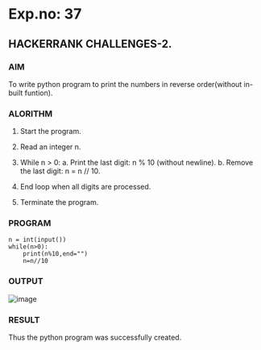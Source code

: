 # Exp.no: 37
## HACKERRANK CHALLENGES-2.

### AIM

To write python program to print the numbers in reverse order(without in-built funtion).

### ALORITHM 

1. Start the program.

2. Read an integer n.
  
3. While n > 0:
   a. Print the last digit: n % 10 (without newline).
   b. Remove the last digit: n = n // 10.

4. End loop when all digits are processed.

5. Terminate the program.
   
### PROGRAM

```
n = int(input())
while(n>0):
    print(n%10,end="")
    n=n//10
```

### OUTPUT

![image](https://github.com/user-attachments/assets/a742a89e-d3de-443b-86b1-bcbaa5650973)

### RESULT

Thus the python program was successfully created.
